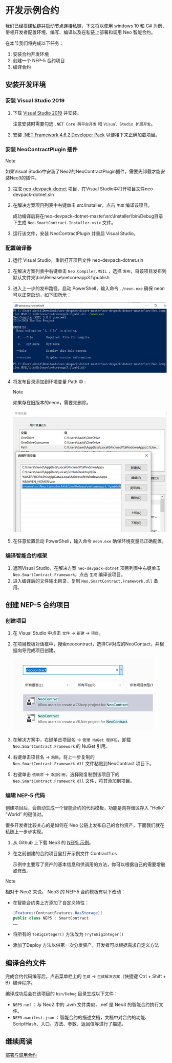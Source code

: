 # 开发示例合约

我们已经搭建私链并启动节点连接私链，下文将以使用 windows 10 和 C# 为例，带领开发者配置环境、编写、编译以及在私链上部署和调用 Neo 智能合约。

在本节我们将完成以下任务：

1. 安装合约开发环境
2. 创建一个 NEP-5 合约项目
3. 编译合约

## 安装开发环境

### 安装 Visual Studio 2019

1. 下载 [Visual Studio 2019](https://www.visualstudio.com/products/visual-studio-community-vs) 并安装。

   注意安装时需要勾选 `.NET Core 跨平台开发` 和 `Visual Studio 扩展开发`。

2. 安装 [.NET Framework 4.6.2 Developer Pack](https://dotnet.microsoft.com/download/dotnet-framework/thank-you/net462-developer-pack-offline-installer) 以便接下来正确加载项目。

### 安装 NeoContractPlugin 插件

> [!Note]
>
> 如果Visual Studio中安装了Neo2的NeoContractPlugin插件，需要先卸载才能安装Neo3的插件。

1. 拉取 [neo-devpack-dotnet](https://github.com/neo-project/neo-devpack-dotnet) 项目，在Visual Studio中打开项目文件neo-devpack-dotnet.sln

2. 在解决方案项目列表中右键单击 src/Installer，点击 `生成` 编译该项目。

   成功编译后将在neo-devpack-dotnet-master\src\Installer\bin\Debug目录下生成 `Neo.SmartContract.Installer.vsix` 文件。

3. 运行该文件，安装 NeoContractPlugin 并重启 Visual Studio。

### 配置编译器

1. 运行 Visual Studio，重新打开项目文件 neo-devpack-dotnet.sln

2. 在解决方案列表中右键单击 `Neo.Compiler.MSIL` ，选择 `发布`，将该项目发布到默认文件夹\bin\Release\netcoreapp3.1\publish

3. 进入上一步的发布路径，启动 PowerShell，输入命令 `./neon.exe` 确保 neon 可以正常启动，如下图所示：

   ![neon](../assets/neon.png)

4. 将发布目录添加到环境变量 Path 中 :

   > [!Note]
   >
   > 如果存在旧版本的neon，需要先删除。

   ![env](../assets/env.png)

5. 在任意位置启动 PowerShell，输入命令 `neon.exe` 确保环境变量已正确配置。

### 编译智能合约框架

1. 返回Visual Studio，在解决方案 `neo-devpack-dotnet` 项目列表中右键单击 `Neo.SmartContract.Framework`，点击 `生成` 编译该项目。
2. 进入编译后的文件输出目录，复制 `Neo.SmartContract.Framework.dll` 备用。

## 创建 NEP-5 合约项目

### 创建项目

1. 在 Visual Studio 中点击 `文件` -> `新建` -> `项目`。

2. 在项目模板对话框中，搜索neocontract，选择C#对应的NeoContact，并根据向导完成项目创建。

   ![neocontract](../assets/neocontract.png)

3. 在解决方案中，右键单击项目名 -> `管理 NuGet 程序包`，卸载 `Neo.SmartContract.Framework` 的 NuGet 引用。

4. 右键单击项目名 -> `粘贴`，将上一步复制的 `Neo.SmartContract.Framework.dll` 文件粘贴到NeoContract 项目下。

5. 右键单击 `依赖项` -> `添加引用`，选择刚复制到该项目下的 `Neo.SmartContract.Framework.dll` 文件，将其添加到项目。

### 编辑 NEP-5 代码

创建项目后，会自动生成一个智能合约的代码模板，功能是向存储区存入 "Hello" "World" 的键值对。

很多开发者比较关心的是如何在 Neo 公链上发布自己的合约资产，下面我们就在私链上一步步实现。

1. 从 Github 上下载 Neo3 的 [NEP5 示例](https://github.com/neo-ngd/Neo3-Smart-Contract-Examples/blob/master/NEP5/Contract1.cs)。

2. 在之前创建的合约项目里打开示例文件 Contract1.cs

   示例中主要写了资产的基本信息和供调用的方法，你可以根据自己的需要增删或修改。

> [!Note]
>
> 相对于 Neo2 来说， Neo3 的 NEP-5 合约模板有以下改动：
>
> - 在智能合约类上方添加了自定义特性：
>
>   ```c#
>   [Features(ContractFeatures.HasStorage)]
>   public class NEP5 : SmartContract
>   ……
>   ```
>
> - 将所有的 `ToBigInteger()` 方法改为 `TryToBigInteger()`
>
> - 添加了Deploy 方法以供第一次分发资产，开发者可以根据需求自定义方法
>

## 编译合约文件

完成合约代码编写后，点击菜单栏上的 `生成` -> `生成解决方案`（快捷键 Ctrl + Shift + B）编译程序。

编译成功后会在该项目的 `bin/Debug` 目录生成以下文件：

- `NEP5.nef` ：与 Neo2 中的 .avm 文件类似，.nef 是 Neo3 的智能合约执行文件。
- `NEP5.manifest.json` ：智能合约的描述文档，文档中对合约的功能、ScriptHash、入口、方法、参数、返回值等进行了描述。

## 继续阅读

[部署与调用合约](deploy.md)
